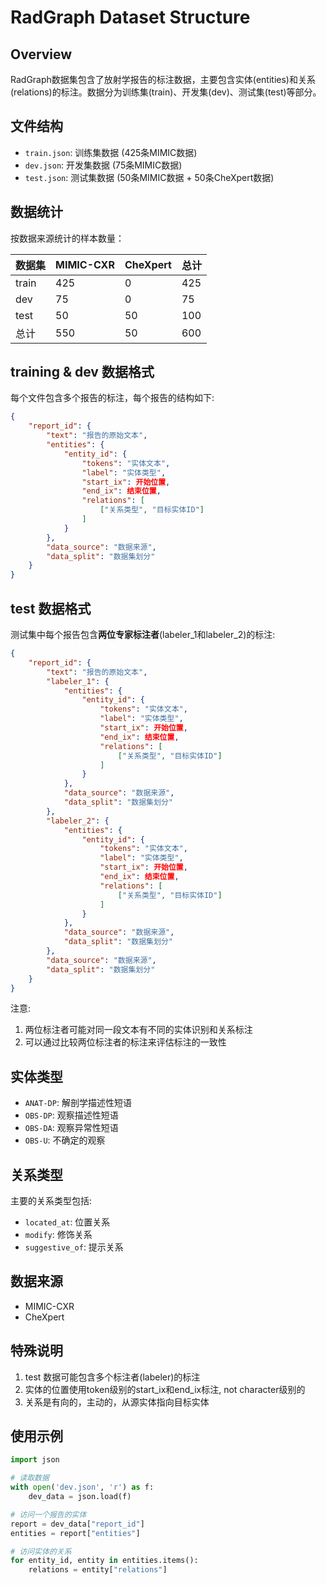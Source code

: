# RadGraph Dataset Structure

## Overview
RadGraph数据集包含了放射学报告的标注数据，主要包含实体(entities)和关系(relations)的标注。数据分为训练集(train)、开发集(dev)、测试集(test)等部分。

## 文件结构
- `train.json`: 训练集数据 (425条MIMIC数据)
- `dev.json`: 开发集数据 (75条MIMIC数据)
- `test.json`: 测试集数据 (50条MIMIC数据 + 50条CheXpert数据)

## 数据统计
按数据来源统计的样本数量：

| 数据集 | MIMIC-CXR | CheXpert | 总计 |
|--------|-----------|----------|------|
| train  | 425       | 0        | 425  |
| dev    | 75        | 0        | 75   |
| test   | 50        | 50       | 100  |
| 总计   | 550       | 50       | 600  |

## training & dev 数据格式
每个文件包含多个报告的标注，每个报告的结构如下:

```json
{
    "report_id": {
        "text": "报告的原始文本",
        "entities": {
            "entity_id": {
                "tokens": "实体文本",
                "label": "实体类型",
                "start_ix": 开始位置,
                "end_ix": 结束位置,
                "relations": [
                    ["关系类型", "目标实体ID"]
                ]
            }
        },
        "data_source": "数据来源",
        "data_split": "数据集划分"
    }
}
```

## test 数据格式
测试集中每个报告包含**两位专家标注者**(labeler_1和labeler_2)的标注:
```json
{
    "report_id": {
        "text": "报告的原始文本",
        "labeler_1": {
            "entities": {
                "entity_id": {
                    "tokens": "实体文本",
                    "label": "实体类型",
                    "start_ix": 开始位置,
                    "end_ix": 结束位置,
                    "relations": [
                        ["关系类型", "目标实体ID"]
                    ]
                }
            },
            "data_source": "数据来源",
            "data_split": "数据集划分"
        },
        "labeler_2": {
            "entities": {
                "entity_id": {
                    "tokens": "实体文本",
                    "label": "实体类型",
                    "start_ix": 开始位置,
                    "end_ix": 结束位置,
                    "relations": [
                        ["关系类型", "目标实体ID"]
                    ]
                }
            },
            "data_source": "数据来源",
            "data_split": "数据集划分"
        },
        "data_source": "数据来源",
        "data_split": "数据集划分"
    }
}
```

注意:
1. 两位标注者可能对同一段文本有不同的实体识别和关系标注
2. 可以通过比较两位标注者的标注来评估标注的一致性

## 实体类型
- `ANAT-DP`: 解剖学描述性短语
- `OBS-DP`: 观察描述性短语
- `OBS-DA`: 观察异常性短语
- `OBS-U`: 不确定的观察

## 关系类型
主要的关系类型包括:
- `located_at`: 位置关系
- `modify`: 修饰关系
- `suggestive_of`: 提示关系

## 数据来源
- MIMIC-CXR
- CheXpert

## 特殊说明
1. test 数据可能包含多个标注者(labeler)的标注
2. 实体的位置使用token级别的start_ix和end_ix标注, not character级别的
3. 关系是有向的，主动的，从源实体指向目标实体

## 使用示例
```python
import json

# 读取数据
with open('dev.json', 'r') as f:
    dev_data = json.load(f)

# 访问一个报告的实体
report = dev_data["report_id"]
entities = report["entities"]

# 访问实体的关系
for entity_id, entity in entities.items():
    relations = entity["relations"]
```

